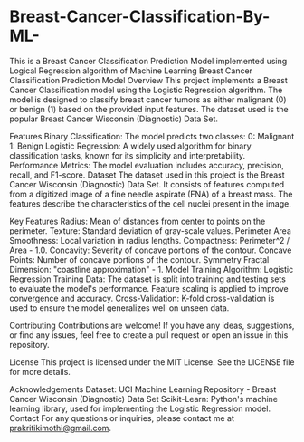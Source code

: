 # Breast-Cancer-Classification-By-ML-
This is a Breast Cancer Classification Prediction Model implemented using Logical Regression algorithm of Machine Learning
Breast Cancer Classification Prediction Model
Overview
This project implements a Breast Cancer Classification model using the Logistic Regression algorithm. The model is designed to classify breast cancer tumors as either malignant (0) or benign (1) based on the provided input features. The dataset used is the popular Breast Cancer Wisconsin (Diagnostic) Data Set.

Features
Binary Classification: The model predicts two classes:
0: Malignant
1: Benign
Logistic Regression: A widely used algorithm for binary classification tasks, known for its simplicity and interpretability.
Performance Metrics: The model evaluation includes accuracy, precision, recall, and F1-score.
Dataset
The dataset used in this project is the Breast Cancer Wisconsin (Diagnostic) Data Set. It consists of features computed from a digitized image of a fine needle aspirate (FNA) of a breast mass. The features describe the characteristics of the cell nuclei present in the image.

Key Features
Radius: Mean of distances from center to points on the perimeter.
Texture: Standard deviation of gray-scale values.
Perimeter
Area
Smoothness: Local variation in radius lengths.
Compactness: Perimeter^2 / Area - 1.0.
Concavity: Severity of concave portions of the contour.
Concave Points: Number of concave portions of the contour.
Symmetry
Fractal Dimension: "coastline approximation" - 1.
Model Training
Algorithm: Logistic Regression
Training Data: The dataset is split into training and testing sets to evaluate the model's performance. Feature scaling is applied to improve convergence and accuracy.
Cross-Validation: K-fold cross-validation is used to ensure the model generalizes well on unseen data.

Contributing
Contributions are welcome! If you have any ideas, suggestions, or find any issues, feel free to create a pull request or open an issue in this repository.

License
This project is licensed under the MIT License. See the LICENSE file for more details.

Acknowledgements
Dataset: UCI Machine Learning Repository - Breast Cancer Wisconsin (Diagnostic) Data Set
Scikit-Learn: Python's machine learning library, used for implementing the Logistic Regression model.
Contact
For any questions or inquiries, please contact me at prakritikimothi@gmail.com.

